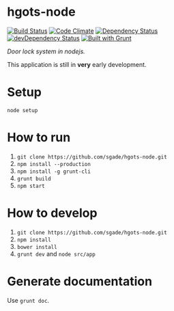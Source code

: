 # hgots-node

[![Build Status](https://drone.io/github.com/sgade/hgots-node/status.png)](https://drone.io/github.com/sgade/hgots-node/latest) [![Code Climate](https://codeclimate.com/github/sgade/hgots-node.png)](https://codeclimate.com/github/sgade/hgots-node) [![Dependency Status](https://david-dm.org/sgade/hgots-node.png?theme=shields.io)](https://david-dm.org/sgade/hgots-node) [![devDependency Status](https://david-dm.org/sgade/hgots-node/dev-status.png?theme=shields.io)](https://david-dm.org/sgade/hgots-node#info=devDependencies) [![Built with Grunt](https://cdn.gruntjs.com/builtwith.png)](http://gruntjs.com/)

*Door lock system in nodejs.*

This application is still in **very** early development.

# Setup

`node setup`

# How to run

1. `git clone https://github.com/sgade/hgots-node.git`
2. `npm install --production`
3. `npm install -g grunt-cli`
4. `grunt build`
5. `npm start`

# How to develop

1. `git clone https://github.com/sgade/hgots-node.git`
2. `npm install`
3. `bower install`
4. `grunt dev` and `node src/app`

# Generate documentation

Use `grunt doc`.
